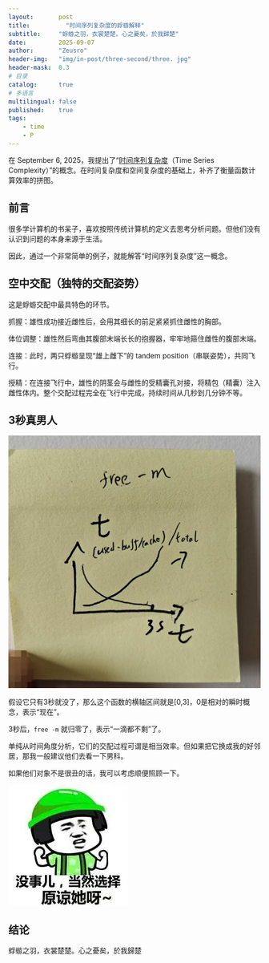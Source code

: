```yaml
---
layout:       post
title:          "时间序列复杂度的蜉蝣解释"
subtitle:     "蜉蝣之羽，衣裳楚楚。心之憂矣，於我歸楚"
date:         2025-09-07
author:       "Zeusro"
header-img:   "img/in-post/three-second/three. jpg"
header-mask:  0.3
# 目录
catalog:      true
# 多语言
multilingual: false
published:    true
tags:
    - time
    - P
---
```



在 September 6, 2025，我提出了“[时间序列复杂度](https://www.zeusro.com/2025/09/06/time-series-complexity/)（Time Series Complexity）”的概念。在时间复杂度和空间复杂度的基础上，补齐了衡量函数计算效率的拼图。

## 前言

很多学计算机的书呆子，喜欢按照传统计算机的定义去思考分析问题。但他们没有认识到问题的本身来源于生活。

因此，通过一个非常简单的例子，就能解答“时间序列复杂度”这一概念。

## 空中交配（独特的交配姿势）

这是蜉蝣交配中最具特色的环节。

抓握：雄性成功接近雌性后，会用其细长的前足紧紧抓住雌性的胸部。

体位调整：雄性然后弯曲其腹部末端长长的抱握器，牢牢地箍住雌性的腹部末端。

连接：此时，两只蜉蝣呈现“雄上雌下”的 tandem position（串联姿势），共同飞行。

授精：在连接飞行中，雄性的阴茎会与雌性的受精囊孔对接，将精包（精囊）注入雌性体内。整个交配过程完全在飞行中完成，持续时间从几秒到几分钟不等。

## 3秒真男人

![image](/img/in-post/three-second/free-m.jpg)

假设它只有3秒就没了，那么这个函数的横轴区间就是[0,3]，0是相对的瞬时概念，表示“现在”。

3秒后，`free -m` 就归零了，表示“一滴都不剩”了。

单纯从时间角度分析，它们的交配过程可谓是相当效率。但如果把它换成我的好邻居，那我一般建议他们去看一下男科。

如果他们对象不是很丑的话，我可以考虑顺便照顾一下。

![image](/img/in-post/three-second/forgive.jpg)

## 结论

蜉蝣之羽，衣裳楚楚。心之憂矣，於我歸楚